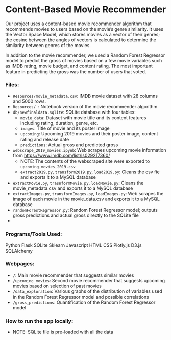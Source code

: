 # Content-Based Movie Recommender

Our project uses a content-based movie recommender algorithm that recommends movies to users based on the movie’s genre similarity. It uses the Vector Space Model, which stores movies as a vector of their genres; the cosine between the angles of vectors is calculated to determine the similarity between genres of the movies. 

In addition to the movie recommender, we used a Random Forest Regressor model to predict the gross of movies based on a few movie variables such as IMDB rating, movie budget, and content rating. The most important feature in predicting the gross was the number of users that voted.

### Files:
* `Resources/movie_metadata.csv`: IMDB movie dataset with 28 columns and 5000 rows.
* `Resources/ `: Notebook version of the movie recommender algorithm. 
* `db/newfinaldata.sqlite`: SQLite database with four tables:
    * `movie_data`: Dataset with movie title and its content features including rating, duration, genre, etc.
    * `images`: Title of movie and its poster image
    * `upcoming`: Upcoming 2019 movies and their poster image, content rating and release date
    * `predictions`: Actual gross and predicted gross
* `webscrape_2019_movies.ipynb`: Web scrapes upcoming movie information from https://www.imdb.com/list/ls029217360/
    * NOTE: The contents of the webscraped site were exported to `upcoming_movies_2019.csv`
    * `extract2019.py`, `transform2019.py`, `load2019.py`: Cleans the csv fie and exports it to a MySQL database
* `extractMovie.py`, `trasnformMovie.py`, `loadMovie.py`: Cleans the movie_metadata.csv and exports it to a MySQL database
* `extractImages.py`, `transformImages.py`, `loadImages.py`: Web scrapes the image of each movie in the movie_data.csv and exports it to a MySQL database
* `randomForestRegressor.py`: Random Forest Regressor model; outputs gross predictions and actual gross directly to the SQLite file
* 

### Programs/Tools Used:
Python Flask
SQLite
Sklearn
Javascript
HTML
CSS
Plotly.js
D3.js
SQLAlchemy

### Webpages:
* `/`: Main movie recommender that suggests similar movies
* `/upcoming_movies`: Second movie recommender that suggests upcoming movies based on selection of past movies
* `/data_exploration`: Various graphs of the distribution of variables used in the Random Forest Regressor model and possible correlations
* `/gross_predictions`: Quantification of the Random Forest Regressor model

### How to run the app locally:
* NOTE: SQLite file is pre-loaded with all the data




